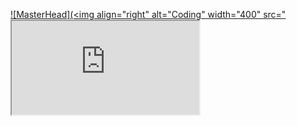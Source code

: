 [![MasterHead](<img align="right" alt="Coding" width="400" src="<iframe src="https://i.pinimg.com/564x/0c/3d/de/0c3dde69580c9a2610b49684e630fafa.jpg">)](https://github.com/Jemnish)
<h1 align="center">Hi 👋, I'm Jenish Budhathoki</h1>
<h3 align="center">I am currently studying for a BSc in Computing, with a passion for web development and the goal of becoming a full-stack developer.</h3>

<p align="left"> <img src="https://komarev.com/ghpvc/?username=jemnish&label=Profile%20views&color=0e75b6&style=flat" alt="jemnish" /> </p>

<p align="left"> <a href="https://twitter.com/jemnish206" target="blank"><img src="https://img.shields.io/twitter/follow/jemnish206?logo=twitter&style=for-the-badge" alt="jemnish206" /></a> </p>

- 👨‍💻 All of my projects are available at [jenishbudhathoki.com.np](jenishbudhathoki.com.np)

- 💬 Ask me about **Web dev**

- 📫 How to reach me **budhathokijenish111@gmail.com**

- ⚡ Fun fact **I am a fun person to be with.**

<h3 align="left">Connect with me:</h3>
<p align="left">
<a href="https://twitter.com/jemnish206" target="blank"><img align="center" src="https://raw.githubusercontent.com/rahuldkjain/github-profile-readme-generator/master/src/images/icons/Social/twitter.svg" alt="jemnish206" height="30" width="40" /></a>
<a href="https://fb.com/jen ish" target="blank"><img align="center" src="https://raw.githubusercontent.com/rahuldkjain/github-profile-readme-generator/master/src/images/icons/Social/facebook.svg" alt="jen ish" height="30" width="40" /></a>
<a href="https://instagram.com/jenish_budathoki" target="blank"><img align="center" src="https://raw.githubusercontent.com/rahuldkjain/github-profile-readme-generator/master/src/images/icons/Social/instagram.svg" alt="jenish_budathoki" height="30" width="40" /></a>
</p>

<h3 align="left">Languages and Tools:</h3>
<p align="left"> <a href="https://angular.io" target="_blank" rel="noreferrer"> <img src="https://angular.io/assets/images/logos/angular/angular.svg" alt="angular" width="40" height="40"/> </a> <a href="https://getbootstrap.com" target="_blank" rel="noreferrer"> <img src="https://raw.githubusercontent.com/devicons/devicon/master/icons/bootstrap/bootstrap-plain-wordmark.svg" alt="bootstrap" width="40" height="40"/> </a> <a href="https://www.w3schools.com/css/" target="_blank" rel="noreferrer"> <img src="https://raw.githubusercontent.com/devicons/devicon/master/icons/css3/css3-original-wordmark.svg" alt="css3" width="40" height="40"/> </a> <a href="https://dart.dev" target="_blank" rel="noreferrer"> <img src="https://www.vectorlogo.zone/logos/dartlang/dartlang-icon.svg" alt="dart" width="40" height="40"/> </a> <a href="https://www.figma.com/" target="_blank" rel="noreferrer"> <img src="https://www.vectorlogo.zone/logos/figma/figma-icon.svg" alt="figma" width="40" height="40"/> </a> <a href="https://firebase.google.com/" target="_blank" rel="noreferrer"> <img src="https://www.vectorlogo.zone/logos/firebase/firebase-icon.svg" alt="firebase" width="40" height="40"/> </a> <a href="https://flutter.dev" target="_blank" rel="noreferrer"> <img src="https://www.vectorlogo.zone/logos/flutterio/flutterio-icon.svg" alt="flutter" width="40" height="40"/> </a> <a href="https://git-scm.com/" target="_blank" rel="noreferrer"> <img src="https://www.vectorlogo.zone/logos/git-scm/git-scm-icon.svg" alt="git" width="40" height="40"/> </a> <a href="https://www.w3.org/html/" target="_blank" rel="noreferrer"> <img src="https://raw.githubusercontent.com/devicons/devicon/master/icons/html5/html5-original-wordmark.svg" alt="html5" width="40" height="40"/> </a> <a href="https://www.mysql.com/" target="_blank" rel="noreferrer"> <img src="https://raw.githubusercontent.com/devicons/devicon/master/icons/mysql/mysql-original-wordmark.svg" alt="mysql" width="40" height="40"/> </a> <a href="https://www.postgresql.org" target="_blank" rel="noreferrer"> <img src="https://raw.githubusercontent.com/devicons/devicon/master/icons/postgresql/postgresql-original-wordmark.svg" alt="postgresql" width="40" height="40"/> </a> <a href="https://postman.com" target="_blank" rel="noreferrer"> <img src="https://www.vectorlogo.zone/logos/getpostman/getpostman-icon.svg" alt="postman" width="40" height="40"/> </a> <a href="https://www.python.org" target="_blank" rel="noreferrer"> <img src="https://raw.githubusercontent.com/devicons/devicon/master/icons/python/python-original.svg" alt="python" width="40" height="40"/> </a> <a href="https://spring.io/" target="_blank" rel="noreferrer"> <img src="https://www.vectorlogo.zone/logos/springio/springio-icon.svg" alt="spring" width="40" height="40"/> </a> <a href="https://www.typescriptlang.org/" target="_blank" rel="noreferrer"> <img src="https://raw.githubusercontent.com/devicons/devicon/master/icons/typescript/typescript-original.svg" alt="typescript" width="40" height="40"/> </a> </p>

<p><img align="left" src="https://github-readme-stats.vercel.app/api/top-langs?username=jemnish&show_icons=true&locale=en&layout=compact" alt="jemnish" /></p>

<p>&nbsp;<img align="center" src="https://github-readme-stats.vercel.app/api?username=jemnish&show_icons=true&locale=en" alt="jemnish" /></p>

<p><img align="center" src="https://github-readme-streak-stats.herokuapp.com/?user=jemnish&" alt="jemnish" /></p>
